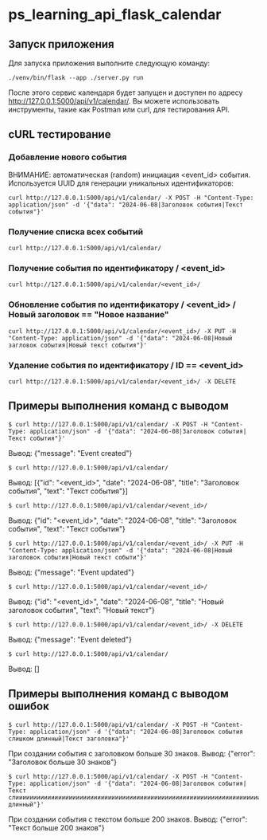 # ps_learning_api_flask_calendar

## Запуск приложения

Для запуска приложения выполните следующую команду:

```
./venv/bin/flask --app ./server.py run
```

После этого сервис календаря будет запущен и доступен по адресу http://127.0.0.1:5000/api/v1/calendar/. Вы можете использовать инструменты, такие как Postman или curl, для тестирования API.

## cURL тестирование

### Добавление нового события

ВНИМАНИЕ: автоматическая (random) инициация <event_id> события. Используется UUID для генерации уникальных идентификаторов:
```
curl http://127.0.0.1:5000/api/v1/calendar/ -X POST -H "Content-Type: application/json" -d '{"data": "2024-06-08|Заголовок события|Текст события"}'
```

### Получение списка всех событий
```
curl http://127.0.0.1:5000/api/v1/calendar/
```

### Получение события по идентификатору / <event_id>
```
curl http://127.0.0.1:5000/api/v1/calendar/<event_id>/
```

### Обновление события по идентификатору / <event_id> / Новый заголовок == "Новое название"
```
curl http://127.0.0.1:5000/api/v1/calendar/<event_id>/ -X PUT -H "Content-Type: application/json" -d '{"data": "2024-06-08|Новый загловок события|Новый текст события"}'
```

### Удаление события по идентификатору / ID == <event_id>
```
curl http://127.0.0.1:5000/api/v1/calendar/<event_id>/ -X DELETE
```

## Примеры выполнения команд с выводом

```
$ curl http://127.0.0.1:5000/api/v1/calendar/ -X POST -H "Content-Type: application/json" -d '{"data": "2024-06-08|Заголовок события|Текст события"}'
```
Вывод: {"message": "Event created"}

```
$ curl http://127.0.0.1:5000/api/v1/calendar/
```
Вывод: [{"id": "<event_id>", "date": "2024-06-08", "title": "Заголовок события", "text": "Текст события"}]

```
$ curl http://127.0.0.1:5000/api/v1/calendar/<event_id>/
```
Вывод: {"id": "<event_id>", "date": "2024-06-08", "title": "Заголовок события", "text": "Текст события"}

```
$ curl http://127.0.0.1:5000/api/v1/calendar/<event_id>/ -X PUT -H "Content-Type: application/json" -d '{"data": "2024-06-08|Новый заголовок события|Новый текст событи"}'
```
Вывод: {"message": "Event updated"}

```
$ curl http://127.0.0.1:5000/api/v1/calendar/<event_id>/
```
Вывод: {"id": "<event_id>", "date": "2024-06-08", "title": "Новый заголовок события", "text": "Новый текст"}

```
$ curl http://127.0.0.1:5000/api/v1/calendar/<event_id>/ -X DELETE
```
Вывод: {"message": "Event deleted"}

```
$ curl http://127.0.0.1:5000/api/v1/calendar/
```
Вывод: []

## Примеры выполнения команд с выводом ошибок

```
$ curl http://127.0.0.1:5000/api/v1/calendar/ -X POST -H "Content-Type: application/json" -d '{"data": "2024-06-08|Заголовок события слишком длинный|Текст заголовка"}'
```
При создании события с заголовком больше 30 знаков.
Вывод: {"error": "Заголовок больше 30 знаков"}

```
$ curl http://127.0.0.1:5000/api/v1/calendar/ -X POST -H "Content-Type: application/json" -d '{"data": "2024-06-08|Заголовок события|Текст слииииииииииииииииииииииииииииииииииииииииииииииииииииииииииииииииииииииииииииииииииииииииииииииииииииииииииииииииииииииииииииииииииииииииииииииииииииииииииииииииииииииииииииииииииииишком длинный"}'
```
При создании события с текстом больше 200 знаков.
Вывод: {"error": "Текст больше 200 знаков"}
